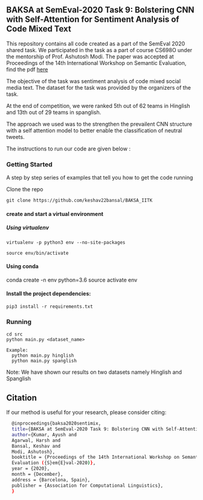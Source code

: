 ## BAKSA at SemEval-2020 Task 9: Bolstering CNN with Self-Attention for Sentiment Analysis of Code Mixed Text

This repository contains all code created as a part of the SemEval 2020 shared task. We participated in the task as a part of course CS698O under the mentorship of Prof. Ashutosh Modi. The paper was accepted at Proceedings of the 14th International Workshop on Semantic Evaluation, find the pdf [here](https://arxiv.org/abs/2007.10819)

The objective of the task was sentiment analysis of code mixed social media text. The dataset for the task was provided by the organizers of the task.

At the end of competition, we were ranked 5th out of 62 teams in Hinglish and 13th out of 29 teams in spanglish.


The approach we used was to the strengthen the prevailent CNN structure with a self attention model to better enable the classification of neutral tweets.

The instructions to run our code are given below :


### Getting Started

A step by step series of examples that tell you how to get the code running

Clone the repo

```
git clone https://github.com/keshav22bansal/BAKSA_IITK
```
#### create and start a virtual environment
##### Using virtualenv
```
virtualenv -p python3 env --no-site-packages

source env/bin/activate
```
#### Using conda
conda create -n env python=3.6
source activate env

#### Install the project dependencies:
```
pip3 install -r requirements.txt
```

### Running
```
cd src
python main.py <dataset_name>

Example:
  python main.py hinglish
  python main.py spanglish
```
Note: We have shown our results on two datasets namely Hinglish and Spanglish


## Citation
If our method is useful for your research, please consider citing:

```bash
  @inproceedings{baksa2020sentimix,
  title={BAKSA at SemEval-2020 Task 9: Bolstering CNN with Self-Attention for Sentiment Analysis of Code Mixed Text},
  author={Kumar, Ayush and
  Agarwal, Harsh and
  Bansal, Keshav and
  Modi, Ashutosh},
  booktitle = {Proceedings of the 14th International Workshop on Semantic
  Evaluation ({S}em{E}val-2020)},
  year = {2020},
  month = {December},
  address = {Barcelona, Spain},
  publisher = {Association for Computational Linguistics},
  }
```
